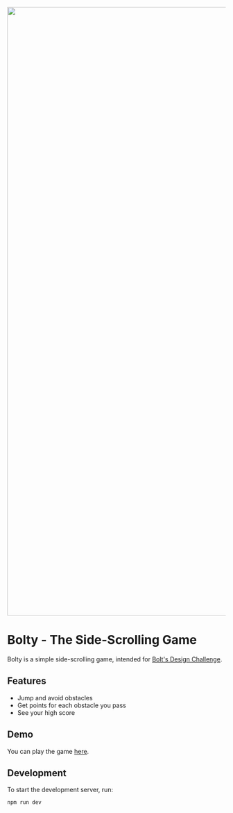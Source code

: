 <p align="center">
  <img src="https://res.cloudinary.com/ddjsyskef/image/upload/v1745683134/public/bhhdu80xh7t1uuazhqj0.png" alt="Bolty Screenshot" width="1400"/>
</p>


# Bolty - The Side-Scrolling Game

Bolty is a simple side-scrolling game, intended for [Bolt's Design Challenge](https://x.com/boltdotnew/status/1915151053387161635).

## Features

* Jump and avoid obstacles
* Get points for each obstacle you pass
* See your high score

## Demo

You can play the game [here](https://fly-with-bolty.netlify.app/).

## Development

To start the development server, run:

```bash
npm run dev
```
